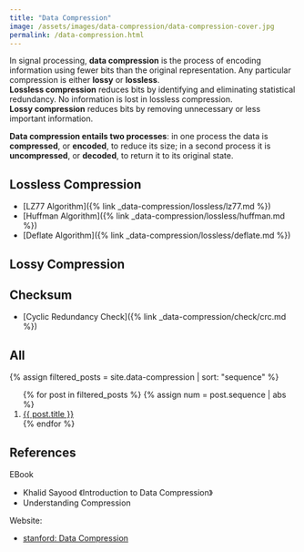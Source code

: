 ```yaml
---
title: "Data Compression"
image: /assets/images/data-compression/data-compression-cover.jpg
permalink: /data-compression.html
---
```


In signal processing, **data compression** is the process of encoding information using fewer bits than the original representation.
Any particular compression is either **lossy** or **lossless**.  
**Lossless compression** reduces bits by identifying and eliminating statistical redundancy.
No information is lost in lossless compression.  
**Lossy compression** reduces bits by removing unnecessary or less important information.

**Data compression entails two processes**:
in one process the data is **compressed**, or **encoded**, to reduce its size;
in a second process it is **uncompressed**, or **decoded**, to return it to its original state.

## Lossless Compression

- [LZ77 Algorithm]({% link _data-compression/lossless/lz77.md %})
- [Huffman Algorithm]({% link _data-compression/lossless/huffman.md %})
- [Deflate Algorithm]({% link _data-compression/lossless/deflate.md %})

## Lossy Compression

## Checksum

- [Cyclic Redundancy Check]({% link _data-compression/check/crc.md %})

## All

{%
assign filtered_posts = site.data-compression |
sort: "sequence"
%}
<ol>
    {% for post in filtered_posts %}
    {% assign num = post.sequence | abs %}
    <li>
        <a href="{{ post.url }}" target="_blank">{{ post.title }}</a>
    </li>
    {% endfor %}
</ol>

## References

EBook

- Khalid Sayood 《Introduction to Data Compression》
- Understanding Compression

Website:

- [stanford: Data Compression](https://cs.stanford.edu/people/eroberts/courses/soco/projects/data-compression/overview/index.htm)
